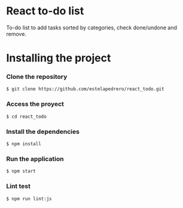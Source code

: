 # React to-do list
To-do list to add tasks sorted by categories, check done/undone and remove.

# Installing the project

### Clone the repository
```
$ git clone https://github.com/estelapedrero/react_todo.git
```

### Access the proyect
```
$ cd react_todo
```

### Install the dependencies
```
$ npm install
```

### Run the application
```
$ npm start
```

### Lint test
```
$ npm run lint:js
```
